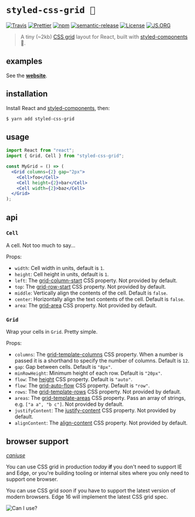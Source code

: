 # `styled-css-grid 🍱`

[![Travis](https://img.shields.io/travis/azz/styled-css-grid.svg?style=flat-square)](https://travis-ci.org/azz/styled-css-grid)
[![Prettier](https://img.shields.io/badge/styled_with-prettier-ff69b4.svg?style=flat-square)](https://github.com/prettier/prettier)
[![npm](https://img.shields.io/npm/v/styled-css-grid.svg?style=flat-square)](https://npmjs.org/styled-css-grid)
[![semantic-release](https://img.shields.io/badge/%20%20%F0%9F%93%A6%F0%9F%9A%80-semantic--release-e10079.svg?style=flat-square)](https://github.com/semantic-release/semantic-release)
[![License](https://img.shields.io/badge/license-MIT-blue.svg?style=flat-square)](LICENSE)
[![JS.ORG](https://img.shields.io/badge/js.org-dns-ffb400.svg?style=flat-square)](http://js.org)

> A tiny (~2kb) [CSS grid] layout for React, built with [styled-components] 💅.

## examples

See the **[website]**.

## installation

Install React and [styled-components], then:

```bash
$ yarn add styled-css-grid
```

## usage

```jsx
import React from "react";
import { Grid, Cell } from "styled-css-grid";

const MyGrid = () => (
  <Grid columns={2} gap="2px">
    <Cell>foo</Cell>
    <Cell height={2}>bar</Cell>
    <Cell width={2}>baz</Cell>
  </Grid>
);
```

## api

### `Cell`

A cell. Not too much to say...

Props:

* `width`: Cell width in units, default is `1`.
* `height`: Cell height in units, default is `1`.
* `left`: The [grid-column-start] CSS property. Not provided by default.
* `top`: The [grid-row-start] CSS property. Not provided by default.
* `middle`: Vertically align the contents of the cell. Default is `false`.
* `center`: Horizontally align the text contents of the cell. Default is `false`.
* `area`: The [grid-area] CSS property. Not provided by default.

### `Grid`

Wrap your cells in `Grid`. Pretty simple.

Props:

* `columns`: The [grid-template-columns] CSS property. When a number is passed
  it is a shorthand to specify the number of columns. Default is `12`.
* `gap`: Gap between cells. Default is `"8px"`.
* `minRowHeight`: Minimum height of each row. Default is `"20px"`.
* `flow`: The [height] CSS property. Default is `"auto"`.
* `flow`: The [grid-auto-flow] CSS property. Default is `"row"`.
* `rows`: The [grid-template-rows] CSS property. Not provided by default.
* `areas`: The [grid-template-areas] CSS property. Pass an array of strings, e.g. `["a a", "b c"]`. Not provided by default.
* `justifyContent`: The [justify-content] CSS property. Not provided by default.
* `alignContent`: The [align-content] CSS property. Not provided by default.

## browser support

_[caniuse]_

You can use CSS grid in production _today_ **if** you don't need to support IE and Edge, or you're building tooling or internal sites where you only need to support one browser.

You can use CSS grid _soon_ if you have to support the latest version of modern browsers. Edge 16 will implement the latest CSS grid spec.

![Can I use?](website/caniuse.png)

[website]: https://styled-css-grid.js.org/
[CSS grid]: https://mdn.io/CSS_Grid_Layout
[styled-components]: https://github.com/styled-components/styled-components
[grid-auto-flow]: https://mdn.io/grid-auto-flow
[grid-row-start]: https://mdn.io/grid-row-start
[grid-column-start]: https://mdn.io/grid-column-start
[grid-template-columns]: https://mdn.io/grid-template-columns
[grid-template-rows]: https://mdn.io/grid-template-rows
[grid-template-areas]: https://mdn.io/grid-template-areas
[grid-area]: https://mdn.io/grid-area
[height]: https://mdn.io/css-height
[justify-content]: https://mdn.io/justify-content
[align-content]: https://mdn.io/align-content
[caniuse]: http://caniuse.com/#feat=css-grid
